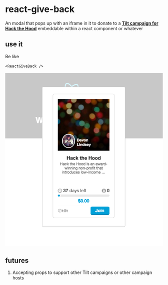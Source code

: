 # react-give-back

An modal that pops up with an iframe in it to donate to a [**Tilt campaign for Hack the Hood**](https://www.tilt.com/tilts/hack-the-hood) embeddable within a react component or whatever

## use it
Be like
````
<ReactGiveBack />
````
![Alt text](giveback.png?raw=true "giveback")

## futures

1. Accepting props to support other Tilt campaigns or other campaign hosts
